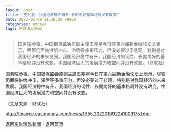 ```yaml
---
layout: post
title: "王兆星：我国经济稳中有升 长期向好基本格局没有改变"
date: 2022-01-09 11:56:28 +0800
categories: emnews
tags: 东财滚动新闻
---
```

> 国务院参事、中国银保监会原副主席王兆星今日在第六届新金融论坛上表示，尽管仍面临供给冲击、滞后等多重压力，但没必要过于悲观，特别是对我国经济的未来发展。我国经济稳中有升，我国经济的韧性、长期向好的基本格局并没有改变，中国经济巨大的发展潜力和空间并没有改变。（财联社）

<p>国务院参事、中国银保监会原副主席王兆星今日在第六届新金融论坛上表示，尽管仍面临供给冲击、滞后等多重压力，但没必要过于悲观，特别是对我国经济的未来发展。我国经济稳中有升，我国经济的韧性、长期向好的基本格局并没有改变，中国经济巨大的发展潜力和空间并没有改变。</p><p class="em_media">（文章来源：财联社）</p>

<http://finance.eastmoney.com/news/1355,202201092241009175.html>

[返回东财滚动新闻](//finews.withounder.com/emnews/)｜[返回首页](//finews.withounder.com/)